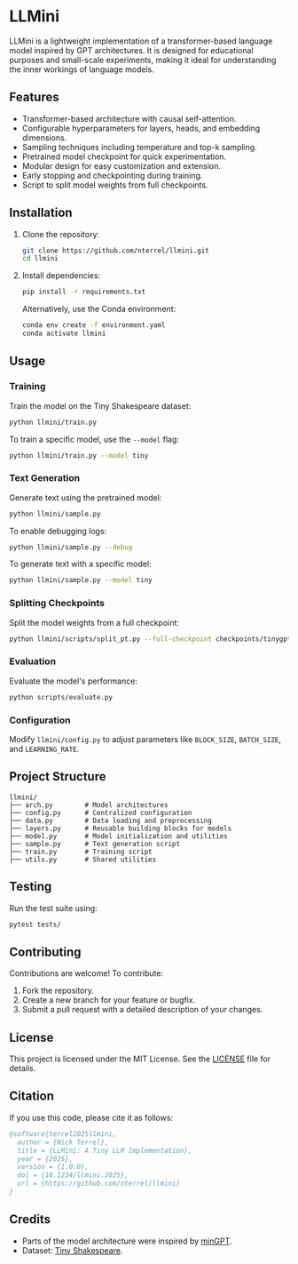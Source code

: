 # LLMini

LLMini is a lightweight implementation of a transformer-based language model inspired by GPT architectures. It is designed for educational purposes and small-scale experiments, making it ideal for understanding the inner workings of language models.

## Features

- Transformer-based architecture with causal self-attention.
- Configurable hyperparameters for layers, heads, and embedding dimensions.
- Sampling techniques including temperature and top-k sampling.
- Pretrained model checkpoint for quick experimentation.
- Modular design for easy customization and extension.
- Early stopping and checkpointing during training.
- Script to split model weights from full checkpoints.

## Installation

1. Clone the repository:

   ```bash
   git clone https://github.com/nterrel/llmini.git
   cd llmini
   ```

2. Install dependencies:

   ```bash
   pip install -r requirements.txt
   ```

   Alternatively, use the Conda environment:

   ```bash
   conda env create -f environment.yaml
   conda activate llmini
   ```

## Usage

### Training

Train the model on the Tiny Shakespeare dataset:

```bash
python llmini/train.py
```

To train a specific model, use the `--model` flag:

```bash
python llmini/train.py --model tiny
```

### Text Generation

Generate text using the pretrained model:

```bash
python llmini/sample.py
```

To enable debugging logs:

```bash
python llmini/sample.py --debug
```

To generate text with a specific model:

```bash
python llmini/sample.py --model tiny
```

### Splitting Checkpoints

Split the model weights from a full checkpoint:

```bash
python llmini/scripts/split_pt.py --full-checkpoint checkpoints/tinygpt_full.pt --output checkpoints/tinygpt_char_small.pt
```

### Evaluation

Evaluate the model's performance:

```bash
python scripts/evaluate.py
```

### Configuration

Modify `llmini/config.py` to adjust parameters like `BLOCK_SIZE`, `BATCH_SIZE`, and `LEARNING_RATE`.

## Project Structure

```
llmini/
├── arch.py        # Model architectures
├── config.py      # Centralized configuration
├── data.py        # Data loading and preprocessing
├── layers.py      # Reusable building blocks for models
├── model.py       # Model initialization and utilities
├── sample.py      # Text generation script
├── train.py       # Training script
├── utils.py       # Shared utilities
```

## Testing

Run the test suite using:

```bash
pytest tests/
```

## Contributing

Contributions are welcome! To contribute:

1. Fork the repository.
2. Create a new branch for your feature or bugfix.
3. Submit a pull request with a detailed description of your changes.

## License

This project is licensed under the MIT License. See the [LICENSE](LICENSE) file for details.

## Citation

If you use this code, please cite it as follows:

```bibtex
@software{terrel2025llmini,
  author = {Nick Terrel},
  title = {LLMini: A Tiny LLM Implementation},
  year = {2025},
  version = {1.0.0},
  doi = {10.1234/llmini.2025},
  url = {https://github.com/nterrel/llmini}
}
```

## Credits

- Parts of the model architecture were inspired by [minGPT](https://github.com/karpathy/minGPT).
- Dataset: [Tiny Shakespeare](https://raw.githubusercontent.com/karpathy/char-rnn/master/data/tinyshakespeare/input.txt).
